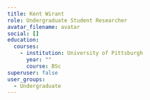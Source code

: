 ```yaml
---
title: Kent Wirant
role: Undergraduate Student Researcher
avatar_filename: avatar
social: []
education:
  courses:
    - institution: University of Pittsburgh
      year: ""
      course: BSc
superuser: false
user_groups:
  - Undergraduate
---
```

